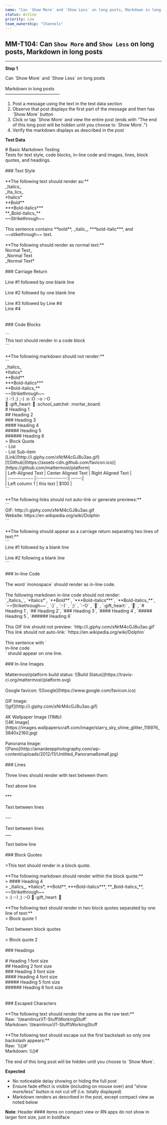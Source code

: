 ```yaml
---
name: "Can `Show More` and `Show Less` on long posts, Markdown in long posts"
status: Active
priority: Low
team_ownership: "Channels"
---
```


## MM-T104: Can `Show More` and `Show Less` on long posts, Markdown in long posts

---

**Step 1**

Can \`Show More\` and \`Show Less\` on long posts\
\
Markdown in long posts\
–––––––––––––––––––––––––

1. Post a message using the text in the test data section
2. Observe that post displays the first part of the message and then has \`Show More\` button
3. Click or tap \`Show More\` and view the entire post (ends with "The end of this long post will be hidden until you choose to \`Show More\`.")
4. Verify the markdown displays as described in the post

**Test Data**

\# Basic Markdown Testing\
Tests for text style, code blocks, in-line code and images, lines, block quotes, and headings.\
\
\### Text Style\
\
\*\*The following text should render as:\*\*\
\_Italics\_\
\_Ita\_lics\_\
\*Italics\*\
\*\*Bold\*\*\
\*\*\*Bold-italics\*\*\*\
\*\*\_Bold-italics\_\*\*\
\~\~Strikethrough\~\~\
\
This sentence contains \*\*bold\*\*, \_italic\_, \*\*\*bold-italic\*\*\*, and \~\~stikethrough\~\~ text.\
\
\*\*The following should render as normal text:\*\*\
Normal Text\_\
\_Normal Text\
\_Normal Text\*\
\
\### Carriage Return\
\
Line #1 followed by one blank line\
\
Line #2 followed by one blank line\
\
Line #3 followed by Line #4\
Line #4\
\
\
\### Code Blocks\
\
\`\`\`\
This text should render in a code block\
\`\`\`\
\
\*\*The following markdown should not render:\*\*\
\`\`\`\
\_Italics\_\
\*Italics\*\
\*\*Bold\*\*\
\*\*\*Bold-italics\*\*\*\
\*\*Bold-italics\_\*\*\
\~\~Strikethrough\~\~\
:) :-) ;) ;-) :o :O :-o :-O\
:bamboo: :gift\_heart: :dolls: :school\_satchel: :mortar\_board:\
\# Heading 1\
\## Heading 2\
\### Heading 3\
\#### Heading 4\
\##### Heading 5\
\###### Heading 6\
\> Block Quote\
\- List\
\- List Sub-item\
\[Link]\(http\://i.giphy.com/xNrM4cGJ8u3ao.gif)\
\[!\[Github]\(https\://assets-cdn.github.com/favicon.ico)]\(https\://github.com/mattermost/platform)\
\| Left-Aligned Text | Center Aligned Text | Right Aligned Text |\
\| :------------ |:---------------:| -----:|\
\| Left column 1 | this text | $100 |\
\`\`\`\
\
\*\*The following links should not auto-link or generate previews:\*\*\
\`\`\`\
GIF: http\://i.giphy.com/xNrM4cGJ8u3ao.gif\
Website: https\://en.wikipedia.org/wiki/Dolphin\
\`\`\`\
\
\*\*The following should appear as a carriage return separating two lines of text:\*\*\
\`\`\`\
Line #1 followed by a blank line\
\
Line #2 following a blank line\
\`\`\`\
\
\### In-line Code\
\
The word \`monospace\` should render as in-line code.\
\
The following markdown in-line code should not render:\
\`\_Italics\_\`, \`\*Italics\*\`, \`\*\*Bold\*\*\`, \`\*\*\*Bold-italics\*\*\*\`, \`\*\*Bold-italics\_\*\*\`, \`\~\~Strikethrough\~\~\`, \`:)\` , \`:-)\` , \`;)\` , \`:-O\` , \`:bamboo:\` , \`:gift\_heart:\` , \`:dolls:\` , \`# Heading 1\`, \`## Heading 2\`, \`### Heading 3\`, \`#### Heading 4\`, \`##### Heading 5\`, \`###### Heading 6\`\
\
This GIF link should not preview: \`http\://i.giphy.com/xNrM4cGJ8u3ao.gif\`\
This link should not auto-link: \`https\://en.wikipedia.org/wiki/Dolphin\`\
\
This sentence with \`\
in-line code\
\` should appear on one line.\
\
\### In-line Images\
\
Mattermost/platform build status: !\[Build Status]\(https\://travis-ci.org/mattermost/platform.svg)\
\
Google favicon: !\[Google]\(https\://www\.google.com/favicon.ico)\
\
GIF Image:\
!\[gif]\(http\://i.giphy.com/xNrM4cGJ8u3ao.gif)\
\
4K Wallpaper Image (11Mb):\
!\[4K Image]\(https\://images.wallpaperscraft.com/image/starry\_sky\_shine\_glitter\_118976\_3840x2160.jpg)\
\
Panorama Image:\
!\[Pano]\(http\://amardeepphotography.com/wp-content/uploads/2012/11/Untitled\_Panorama6small.jpg)\
\
\### Lines\
\
Three lines should render with text between them:\
\
Text above line\
\
\*\*\*\
\
Text between lines\
\
\---\
\
Text between lines\
\_\_\_\
\
Text below line\
\
\### Block Quotes\
\
\>This text should render in a block quote.\
\
\*\*The following markdown should render within the block quote:\*\*\
\> #### Heading 4\
\> \_Italics\_, \*Italics\*, \*\*Bold\*\*, \*\*\*Bold-italics\*\*\*, \*\*\_Bold-italics\_\*\*, \~\~Strikethrough\~\~\
\> :) :-) ;) :-O :bamboo: :gift\_heart: :dolls:\
\
\*\*The following text should render in two block quotes separated by one line of text:\*\*\
\> Block quote 1\
\
Text between block quotes\
\
\> Block quote 2\
\
\### Headings\
\
\# Heading 1 font size\
\## Heading 2 font size\
\### Heading 3 font size\
\#### Heading 4 font size\
\##### Heading 5 font size\
\###### Heading 6 font size\
\
\
\### Escaped Characters\
\
\*\*The following text should render the same as the raw text:\*\*\
Raw: \`\\\teamlinux\IT-Stuff\WorkingStuff\`\
Markdown: \\\teamlinux\IT-Stuff\WorkingStuff\
\
\*\*The following text should escape out the first backslash so only one backslash appears:\*\*\
Raw: \`\\\\()#\`\
Markdown: \\\\()#\
\
The end of this long post will be hidden until you choose to \`Show More\`.

**Expected**

- No noticeable delay showing or hiding the full post
- Ensure fade effect is visible (including on mouse over) and "show more/less" button is not cut off (i.e. totally displayed)
- Markdown renders as described in the post, except compact view as noted below

**Note**: Header #### items on compact view or RN apps do not show in larger font size, just in boldface
